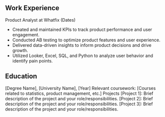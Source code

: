 ## Work Experience
Product Analyst at Whatfix (Dates)
- Created and maintained KPIs to track product performance and user engagement.
- Conducted AB testing to optimize product features and user experience.
- Delivered data-driven insights to inform product decisions and drive growth.
- Utilized Looker, Excel, SQL, and Python to analyze user behavior and identify pain points.
## Education
[Degree Name], [University Name], [Year]
Relevant coursework: [Courses related to statistics, product management, etc.]
Projects
[Project 1]: Brief description of the project and your role/responsibilities.
[Project 2]: Brief description of the project and your role/responsibilities.
[Project 3]: Brief description of the project and your role/responsibilities.
